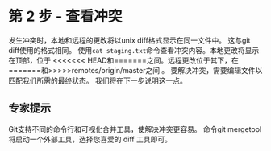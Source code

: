 # 第 2 步 - 查看冲突
发生冲突时，本地和远程的更改将以unix diff格式显示在同一文件中。 这与git diff使用的格式相同。
使用`cat staging.txt`命令查看冲突内容。本地更改将显示在顶部，位于 <<<<<<< HEAD和=======之间。远程更改位于其下，在=======和>>>>>remotes/origin/master之间 。
要解决冲突，需要编辑文件以匹配我们所需的最终状态。 我们将在下一步说明这一点。

## 专家提示
Git支持不同的命令行和可视化合并工具，使解决冲突更容易。 命令git mergetool将启动一个外部工具，选择您喜爱的 diff 工具即可。 
